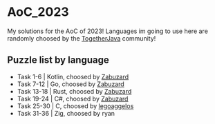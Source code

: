 # AoC_2023
My solutions for the AoC of 2023! Languages im going to use here are randomly choosed by the [TogetherJava](https://discord.gg/together-java-272761734820003841) community!


## Puzzle list by language
- Task 1-6 | Kotlin, choosed by [Zabuzard](https://github.com/Zabuzard)
- Task 7-12 | Go, choosed by [Zabuzard](https://github.com/Zabuzard)
- Task 13-18 | Rust, choosed by [Zabuzard](https://github.com/Zabuzard)
- Task 19-24 | C#, choosed by [Zabuzard](https://github.com/Zabuzard)
- Task 25-30 | C, choosed by [legoaggelos](https://github.com/legoaggelos)
- Task 31-36 | Zig, choosed by ryan
